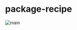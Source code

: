 # package-recipe
![main](https://github.com/wulfland/package-recipe/actions/workflows/ci.yml/badge.svg?branch=main)
